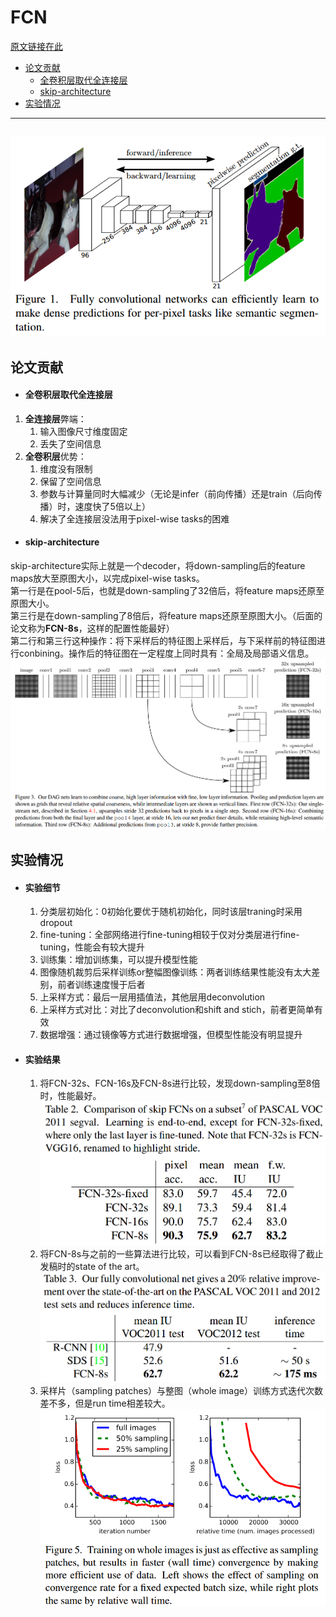 # FCN 
[原文链接在此](https://arxiv.org/pdf/1411.4038.pdf)
- [论文贡献](#论文贡献)
   - [全卷积层取代全连接层](#全卷积层取代全连接层)
   - [skip-architecture](#skip-architecture)
- [实验情况](#实验情况)
----------
![网络结构](FCN-fig1.png)
----------
## 论文贡献
- #### 全卷积层取代全连接层
1. **全连接层**弊端：
   1. 输入图像尺寸维度固定
   2. 丢失了空间信息
2. **全卷积层**优势：
   1. 维度没有限制
   2. 保留了空间信息
   3. 参数与计算量同时大幅减少（无论是infer（前向传播）还是train（后向传播）时，速度快了5倍以上）
   4. 解决了全连接层没法用于pixel-wise tasks的困难
- #### skip-architecture
skip-architecture实际上就是一个decoder，将down-sampling后的feature maps放大至原图大小，以完成pixel-wise tasks。<br>
第一行是在pool-5后，也就是down-sampling了32倍后，将feature maps还原至原图大小。<br>
第三行是在down-sampling了8倍后，将feature maps还原至原图大小。（后面的论文称为**FCN-8s**，这样的配置性能最好）<br>
第二行和第三行这种操作：将下采样后的特征图上采样后，与下采样前的特征图进行conbining。操作后的特征图在一定程度上同时具有：全局及局部语义信息。
![skip-architecture](FCN-fig3.png)
## 实验情况
- #### 实验细节
   1. 分类层初始化：0初始化要优于随机初始化，同时该层traning时采用dropout
   2. fine-tuning：全部网络进行fine-tuning相较于仅对分类层进行fine-tuning，性能会有较大提升
   3. 训练集：增加训练集，可以提升模型性能
   4. 图像随机裁剪后采样训练or整幅图像训练：两者训练结果性能没有太大差别，前者训练速度慢于后者
   5. 上采样方式：最后一层用插值法，其他层用deconvolution
   6. 上采样方式对比：对比了deconvolution和shift and stich，前者更简单有效
   7. 数据增强：通过镜像等方式进行数据增强，但模型性能没有明显提升
- #### 实验结果
   1. 将FCN-32s、FCN-16s及FCN-8s进行比较，发现down-sampling至8倍时，性能最好。
   ![](FCN-table2.png)
   2. 将FCN-8s与之前的一些算法进行比较，可以看到FCN-8s已经取得了截止发稿时的state of the art。
   ![](FCN-table3.png)
   3. 采样片（sampling patches）与整图（whole image）训练方式迭代次数差不多，但是run time相差较大。
   ![](FCN-fig5.png)
